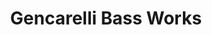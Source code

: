 ---
title: "Gencarelli Bass Works"
url: /fountain-inn/gencarelli-bass-works/
shop: musical instrument
---